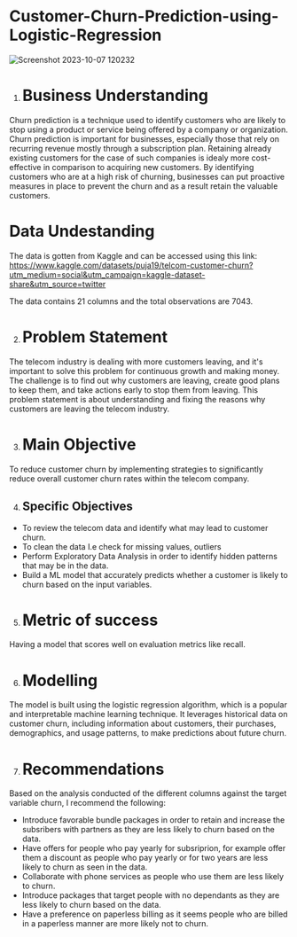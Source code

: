 # Customer-Churn-Prediction-using-Logistic-Regression
![Screenshot 2023-10-07 120232](https://github.com/wainaina-peter/Customer-Churn-Prediction-using-Logistic-Regression/assets/80960028/2038e2e5-a14f-44a1-bd7b-1799f2d7a14e)
1. # Business Understanding
Churn prediction is a technique used to identify customers who are likely to stop using a product or service being offered by a company or organization. Churn prediction is important for businesses, especially those that rely on recurring revenue mostly through a subscription plan. Retaining already existing customers for the case of such companies is idealy more cost-effective in comparison to acquiring new customers.
By identifying customers who are at a high risk of churning, businesses can put proactive measures in place to prevent the churn and as a result retain the valuable customers.

# Data Undestanding
The data is gotten from Kaggle and can be accessed using this link: https://www.kaggle.com/datasets/puja19/telcom-customer-churn?utm_medium=social&utm_campaign=kaggle-dataset-share&utm_source=twitter

The data contains 21 columns and the total observations are 7043.

2. # Problem Statement
The telecom industry is dealing with more customers leaving, and it's important to solve this problem for continuous growth and making money. The challenge is to find out why customers are leaving, create good plans to keep them, and take actions early to stop them from leaving. This problem statement is about understanding and fixing the reasons why customers are leaving the telecom industry.

3. # Main Objective
To reduce customer churn by implementing strategies to significantly reduce overall customer churn rates within the telecom company.

4. ## Specific Objectives
- To review the telecom data and identify what may lead to customer churn.
- To clean the data I.e check for missing values, outliers
- Perform Exploratory Data Analysis in order to identify hidden patterns that may be in the data.
- Build a ML model that accurately predicts whether a customer is likely to churn based on the input variables.

5. # Metric of success
Having a model that scores well on evaluation metrics like recall.

6. # Modelling
The model is built using the logistic regression algorithm, which is a popular and interpretable machine learning technique. It leverages historical data on customer churn, including information about customers, their purchases, demographics, and usage patterns, to make predictions about future churn. 

7. # Recommendations
Based on the analysis conducted of the different columns against the target variable churn, I recommend the following:

- Introduce favorable bundle packages in order to retain and increase the subsribers with partners as they are less likely to churn based on the data.
- Have offers for people who pay yearly for subsriprion, for example offer them a discount as people who pay yearly or for two years are less likely to churn as seen in the data.
- Collaborate with phone services as people who use them are less likely to churn.
- Introduce packages that target people with no dependants as they are less likely to churn based on the data.
- Have a preference on paperless billing as it seems people who are billed in a paperless manner are more likely not to churn.

